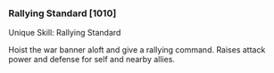 ### Rallying Standard [1010]

Unique Skill: Rallying Standard

Hoist the war banner aloft and give a rallying command. Raises attack power and defense for self and nearby allies.